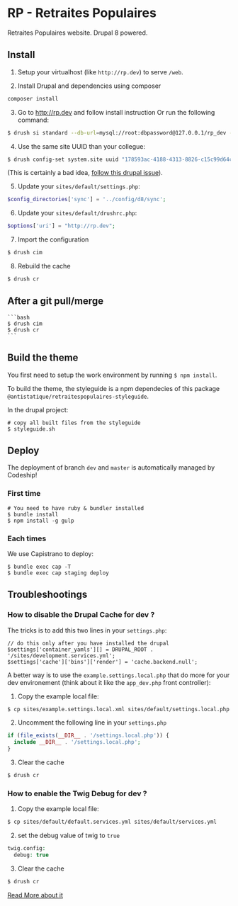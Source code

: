 # RP - Retraites Populaires
Retraites Populaires website. Drupal 8 powered.

## Install

1. Setup your virtualhost (like `http://rp.dev`) to serve `/web`.

2. Install Drupal and dependencies using composer

  ```bash
  composer install
  ```

3. Go to http://rp.dev and follow install instruction
   Or run the following command:

  ```bash
  $ drush si standard --db-url=mysql://root:dbpassword@127.0.0.1/rp_dev --site-name="Retraites Populaires" --account-name=admin --account-pass=admin --account-mail=dev@antistatique.net
  ```

4. Use the same site UUID than your collegue:

```bash
$ drush config-set system.site uuid "178593ac-4188-4313-8826-c15c99d64cc4"
```

(This is certainly a bad idea, [follow this drupal issue](https://www.drupal.org/node/1613424)).

5. Update your  `sites/default/settings.php`:

  ```php
  $config_directories['sync'] = '../config/d8/sync';
  ```

6. Update your `sites/default/drushrc.php`:

  ```php
  $options['uri'] = "http://rp.dev";
  ```

7. Import the configuration

  ```bash
  $ drush cim
  ```

8. Rebuild the cache

  ```bash
  $ drush cr
  ```

## After a git pull/merge
    ```bash
    $ drush cim
    $ drush cr
    ```

## Build the theme

You first need to setup the work environment by running `$ npm install`.

To build the theme, the styleguide is a npm dependecies of this package `@antistatique/retraitespopulaires-styleguide`.

In the drupal project:

    # copy all built files from the styleguide
    $ styleguide.sh

## Deploy
The deployment of branch `dev` and `master` is automatically managed by Codeship!


### First time

    # You need to have ruby & bundler installed
    $ bundle install
    $ npm install -g gulp

### Each times
We use Capistrano to deploy:

    $ bundle exec cap -T
    $ bundle exec cap staging deploy

## Troubleshootings

### How to disable the Drupal Cache for dev ?
The tricks is to add this two lines in your `settings.php`:

    // do this only after you have installed the drupal
    $settings['container_yamls'][] = DRUPAL_ROOT . '/sites/development.services.yml';
    $settings['cache']['bins']['render'] = 'cache.backend.null';

A better way is to use the `example.settings.local.php` that do more for your dev environement (think about it like the `app_dev.php` front controller):

 1. Copy the example local file:

  ```bash
  $ cp sites/example.settings.local.xml sites/default/settings.local.php
  ```

 2. Uncomment the following line in your `settings.php`

  ```php
  if (file_exists(__DIR__ . '/settings.local.php')) {
    include __DIR__ . '/settings.local.php';
  }
  ```

 3. Clear the cache

  ```bash
  $ drush cr
  ```

### How to enable the Twig Debug for dev ?

 1. Copy the example local file:

  ```bash
  $ cp sites/default/default.services.yml sites/default/services.yml
  ```

 2. set the debug value of twig to `true`

  ```php
  twig.config:
    debug: true
  ```

 3. Clear the cache

  ```bash
  $ drush cr
  ```

[Read More about it](https://www.drupal.org/node/1903374)
